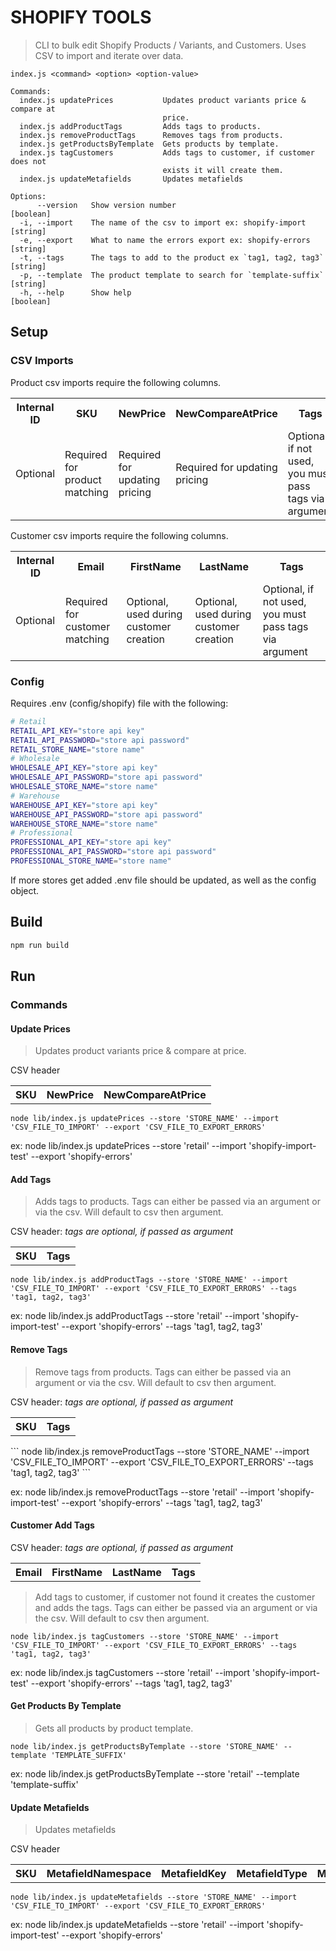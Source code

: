 # SHOPIFY TOOLS

> CLI to bulk edit Shopify Products / Variants, and Customers. Uses CSV to import and iterate over data.

```
index.js <command> <option> <option-value>

Commands:
  index.js updatePrices           Updates product variants price & compare at
                                  price.
  index.js addProductTags         Adds tags to products.
  index.js removeProductTags      Removes tags from products.
  index.js getProductsByTemplate  Gets products by template.
  index.js tagCustomers           Adds tags to customer, if customer does not
                                  exists it will create them.
  index.js updateMetafields       Updates metafields

Options:
      --version   Show version number                                  [boolean]
  -i, --import    The name of the csv to import ex: shopify-import      [string]
  -e, --export    What to name the errors export ex: shopify-errors     [string]
  -t, --tags      The tags to add to the product ex `tag1, tag2, tag3`  [string]
  -p, --template  The product template to search for `template-suffix`  [string]
  -h, --help      Show help                                            [boolean]
```

## Setup

### CSV Imports

Product csv imports require the following columns.

<table>
  <tr>
    <th>Internal ID</th>
    <th>SKU</th>
    <th>NewPrice</th>
    <th>NewCompareAtPrice</th>
    <th>Tags</th>
  </tr>
  <tr>
    <td>Optional</td>
    <td>Required for product matching</td>
    <td>Required for updating pricing</td>
    <td>Required for updating pricing</td>
    <td>Optional, if not used, you must pass tags via argument</td>
  </tr>
</table>

Customer csv imports require the following columns.

<table>
  <tr>
    <th>Internal ID</th>
    <th>Email</th>
    <th>FirstName</th>
    <th>LastName</th>
    <th>Tags</th>
  </tr>
  <tr>
    <td>Optional</td>
    <td>Required for customer matching</td>
    <td>Optional, used during customer creation</td>
    <td>Optional, used during customer creation</td>
    <td>Optional, if not used, you must pass tags via argument</td>
  </tr>
</table>

### Config

Requires .env (config/shopify) file with the following:

```bash
# Retail
RETAIL_API_KEY="store api key"
RETAIL_API_PASSWORD="store api password"
RETAIL_STORE_NAME="store name"
# Wholesale
WHOLESALE_API_KEY="store api key"
WHOLESALE_API_PASSWORD="store api password"
WHOLESALE_STORE_NAME="store name"
# Warehouse
WAREHOUSE_API_KEY="store api key"
WAREHOUSE_API_PASSWORD="store api password"
WAREHOUSE_STORE_NAME="store name"
# Professional
PROFESSIONAL_API_KEY="store api key"
PROFESSIONAL_API_PASSWORD="store api password"
PROFESSIONAL_STORE_NAME="store name"
```

If more stores get added .env file should be updated, as well as the config object.

## Build

```bash
npm run build
```

## Run

### Commands

#### Update Prices

> Updates product variants price & compare at price.

CSV header

<table>
  <tr>
    <th>SKU</th>
    <th>NewPrice</th>
    <th>NewCompareAtPrice</th>
  </tr>
</table>

```
node lib/index.js updatePrices --store 'STORE_NAME' --import 'CSV_FILE_TO_IMPORT' --export 'CSV_FILE_TO_EXPORT_ERRORS'
```

ex: node lib/index.js updatePrices --store 'retail' --import 'shopify-import-test' --export 'shopify-errors'

#### Add Tags

> Adds tags to products. Tags can either be passed via an argument or via the csv. Will default to csv then argument.

CSV header: <em>tags are optional, if passed as argument</em>

<table>
  <tr>
    <th>SKU</th>
    <th>Tags</th>
  </tr>
</table>

```
node lib/index.js addProductTags --store 'STORE_NAME' --import 'CSV_FILE_TO_IMPORT' --export 'CSV_FILE_TO_EXPORT_ERRORS' --tags 'tag1, tag2, tag3'
```

ex: node lib/index.js addProductTags --store 'retail' --import 'shopify-import-test' --export 'shopify-errors' --tags 'tag1, tag2, tag3'

#### Remove Tags

> Remove tags from products. Tags can either be passed via an argument or via the csv. Will default to csv then argument.

CSV header: <em>tags are optional, if passed as argument</em>

<table>
  <tr>
    <th>SKU</th>
    <th>Tags</th>
  </tr>
</table>
```
node lib/index.js removeProductTags --store 'STORE_NAME' --import 'CSV_FILE_TO_IMPORT' --export 'CSV_FILE_TO_EXPORT_ERRORS' --tags 'tag1, tag2, tag3'
```

ex: node lib/index.js removeProductTags --store 'retail' --import 'shopify-import-test' --export 'shopify-errors' --tags 'tag1, tag2, tag3'

#### Customer Add Tags

CSV header: <em>tags are optional, if passed as argument</em>

<table>
  <tr>
    <th>Email</th>
    <th>FirstName</th>
    <th>LastName</th>
    <th>Tags</th>
  </tr>
</table>

> Add tags to customer, if customer not found it creates the customer and adds the tags. Tags can either be passed via an argument or via the csv. Will default to csv then argument.

```
node lib/index.js tagCustomers --store 'STORE_NAME' --import 'CSV_FILE_TO_IMPORT' --export 'CSV_FILE_TO_EXPORT_ERRORS' --tags 'tag1, tag2, tag3'
```

ex: node lib/index.js tagCustomers --store 'retail' --import 'shopify-import-test' --export 'shopify-errors' --tags 'tag1, tag2, tag3'

#### Get Products By Template

> Gets all products by product template.

```
node lib/index.js getProductsByTemplate --store 'STORE_NAME' --template 'TEMPLATE_SUFFIX'
```

ex: node lib/index.js getProductsByTemplate --store 'retail' --template 'template-suffix'

#### Update Metafields

> Updates metafields

CSV header

<table>
  <tr>
    <th>SKU</th>
    <th>MetafieldNamespace</th>
    <th>MetafieldKey</th>
    <th>MetafieldType</th>
    <th>MetafieldValue</th>
  </tr>
</table>

```
node lib/index.js updateMetafields --store 'STORE_NAME' --import 'CSV_FILE_TO_IMPORT' --export 'CSV_FILE_TO_EXPORT_ERRORS'
```

ex: node lib/index.js updateMetafields --store 'retail' --import 'shopify-import-test' --export 'shopify-errors'
